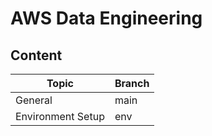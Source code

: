 # AWS Data Engineering

## Content

| Topic | Branch | 
| ----- | ------ | 
| General | main | 
| Environment Setup | env | 